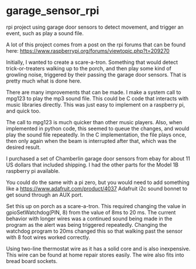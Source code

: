 # garage_sensor_rpi
rpi project using garage door sensors to detect movement, and trigger an event, such as play a sound file.

A lot of this project comes from a post on the rpi forums that can be found here:
https://www.raspberrypi.org/forums/viewtopic.php?t=209270

Initially, I wanted to create a scare-a-tron.  Something that would detect trick-or-treaters walking up to the porch, and then play some kind of growling noise, triggered by their passing the garage door sensors.  That is pretty much what is done here.

There are many improvements that can be made.  I make a system call to mpg123 to play the mp3 sound file.  This could be C code that interacts with music libraries directly.  This was just easy to implement on a raspberry pi, and quick too.

The call to mpg123 is much quicker than other music players.  Also, when implemented in python code, this seemed to queue the changes, and would play the sound file repeatedly.  In the C implementation, the file plays once, then only again when the beam is interrupted after that, which was the desired result.

I purchased a set of Chamberlin garage door sensors from ebay for about 11 US dollars that included shipping.  I had the other parts for the Model 1B raspberry pi available.

You could do the same with a pi zero, but you would need to add something like a https://www.adafruit.com/product/4037 Adafruit i2c sound bonnet to get sound through an AUX port.

Set this up on porch as a scare-a-tron.  This required changing the value in gpioSetWatchdog(PIN, 8) from the value of 8ms to 20 ms. The current behavior with longer wires was a continued sound being made in the program as the alert was being triggered repeatedly.  Changing the watchdog program to 20ms changed this so that walking past the sensor with 8 foot wires worked correctly.

Using two-line thermostat wire as it has a solid core and is also inexpensive.  This wire can be found at home repair stores easily.  The wire also fits into bread board sockets.


